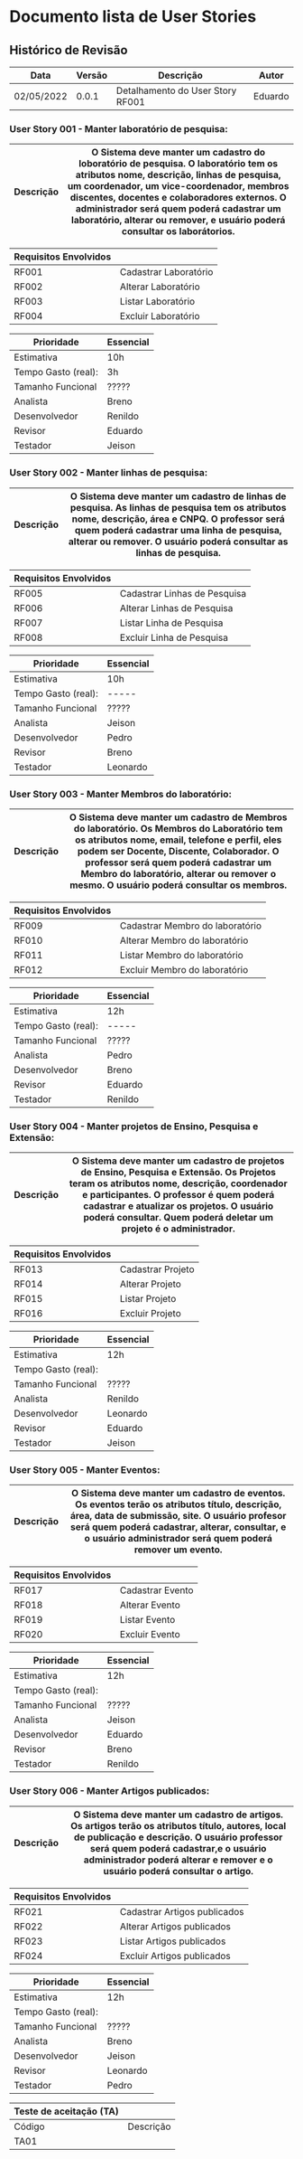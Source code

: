 # Documento lista de User Stories

## Histórico de Revisão

Data | Versão |  Descrição |  Autor
---- | ------ | ---------- | -----
02/05/2022 | 0.0.1 | Detalhamento do User Story RF001 | Eduardo


### User Story 001 - Manter laboratório de pesquisa:

Descrição | O Sistema deve manter um cadastro do loboratório de pesquisa. O laboratório tem os atributos nome, descrição, linhas de pesquisa, um coordenador, um vice-coordenador, membros discentes, docentes e colaboradores externos. O administrador será quem poderá cadastrar um laboratório, alterar ou remover, e usuário poderá consultar os laborátorios.
--------- | -----------------------------------------------

Requisitos Envolvidos |       |
--------------------- | -------
RF001 | Cadastrar Laboratório|
RF002 | Alterar Laboratório|
RF003 | Listar Laboratório  |
RF004 | Excluir Laboratório  |

Prioridade | Essencial
---------- | --------
Estimativa | 10h
Tempo Gasto (real): | 3h
Tamanho Funcional | ?????
Analista | Breno
Desenvolvedor | Renildo
Revisor | Eduardo
Testador | Jeison

### User Story 002 - Manter linhas de pesquisa:

Descrição | O Sistema deve manter um cadastro de linhas de pesquisa. As linhas de pesquisa tem os atributos nome, descrição, área e CNPQ. O professor será quem poderá cadastrar uma linha de pesquisa, alterar ou remover. O usuário poderá consultar as linhas de pesquisa.
--------- | -----------------------------------------------

Requisitos Envolvidos |     |
--------------------- | -------
RF005 | Cadastrar Linhas de Pesquisa |
RF006 | Alterar Linhas de Pesquisa |
RF007 | Listar Linha de Pesquisa |
RF008 | Excluir Linha de Pesquisa |

Prioridade | Essencial
---------- | --------
Estimativa | 10h
Tempo Gasto (real): | -----
Tamanho Funcional | ?????
Analista | Jeison
Desenvolvedor | Pedro
Revisor | Breno
Testador | Leonardo

### User Story 003 - Manter Membros do laboratório:

Descrição | O Sistema deve manter um cadastro de Membros do laboratório. Os Membros do Laboratório tem os atributos nome, email, telefone e perfil, eles podem ser Docente, Discente, Colaborador. O professor será quem poderá cadastrar um Membro do laboratório, alterar ou remover o mesmo. O usuário poderá consultar os membros.
--------- | -----------------------------------------------

Requisitos Envolvidos |      |
--------------------- | -------
RF009 | Cadastrar Membro do laboratório           |
RF010 | Alterar Membro do laboratório           |
RF011 | Listar Membro do laboratório             |
RF012 | Excluir Membro do laboratório             |

Prioridade | Essencial
---------- | --------
Estimativa | 12h
Tempo Gasto (real): | -----
Tamanho Funcional | ?????
Analista | Pedro
Desenvolvedor | Breno
Revisor | Eduardo
Testador | Renildo

### User Story 004 - Manter projetos de Ensino, Pesquisa e Extensão:


Descrição | O Sistema deve manter um cadastro de projetos de Ensino, Pesquisa e Extensão. Os Projetos teram os atributos nome, descrição, coordenador e participantes. O professor é quem poderá cadastrar e atualizar os projetos. O usuário poderá consultar. Quem poderá deletar um projeto é o administrador.
--------- | -----------------------------------------------

Requisitos Envolvidos |      |
--------------------- | -------
RF013 | Cadastrar Projeto         |
RF014 | Alterar Projeto         |
RF015 | Listar Projeto           |
RF016 | Excluir Projeto           |

Prioridade | Essencial
---------- | --------
Estimativa | 12h
Tempo Gasto (real): |  |
Tamanho Funcional | ?????
Analista | Renildo
Desenvolvedor | Leonardo
Revisor | Eduardo
Testador | Jeison


### User Story 005 - Manter Eventos:

Descrição | O Sistema deve manter um cadastro de eventos. Os eventos terão os atributos título, descrição, área, data de submissão, site. O usuário profesor será quem poderá cadastrar, alterar, consultar, e o usuário administrador será quem poderá remover um evento.
--------- | -----------------------------------------------

Requisitos Envolvidos |      |
--------------------- | -------
RF017 | Cadastrar Evento         |
RF018 | Alterar Evento        |
RF019 | Listar Evento          |
RF020 | Excluir Evento           |

Prioridade | Essencial
---------- | --------
Estimativa | 12h
Tempo Gasto (real): |  |
Tamanho Funcional | ?????
Analista | Jeison
Desenvolvedor | Eduardo
Revisor | Breno
Testador | Renildo


### User Story 006 - Manter Artigos publicados:

Descrição | O Sistema deve manter um cadastro de artigos. Os artigos terão os atributos título, autores, local de publicação e descrição. O usuário professor será quem poderá cadastrar,e o usuário administrador poderá alterar e remover e o usuário poderá consultar o artigo.
--------- | -----------------------------------------------

Requisitos Envolvidos |      |
--------------------- | -------
RF021 | Cadastrar Artigos publicados         |
RF022 | Alterar Artigos publicados        |
RF023 | Listar Artigos publicados         |
RF024 | Excluir Artigos publicados           |

Prioridade | Essencial
---------- | --------
Estimativa | 12h
Tempo Gasto (real): |  |
Tamanho Funcional | ?????
Analista | Breno
Desenvolvedor | Jeison
Revisor | Leonardo
Testador | Pedro

Teste de aceitação (TA) |    |
----------------------- | -----
Código | Descrição
TA01 | 



